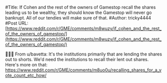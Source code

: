 #Title: If Cohen and the rest of the owners of Gamestop recall the shares leading us to be wealthy, they should know the Gamestop will never go bankrupt. All of our tendies will make sure of that.
#Author: tricky4444
#Post URL: [https://www.reddit.com/r/GME/comments/m8wuzy/if_cohen_and_the_rest_of_the_owners_of_gamestop/](https://www.reddit.com/r/GME/comments/m8wuzy/if_cohen_and_the_rest_of_the_owners_of_gamestop/)


🚀🚀🚀
From u/bavetta: It's the institutions primarily that are lending the shares out to shorts. We'd need the institutions to recall their lent out shares. Here's more on that: https://www.reddit.com/r/GME/comments/m8uo0u/recalling_shares_for_a_vote_count_etc_how/